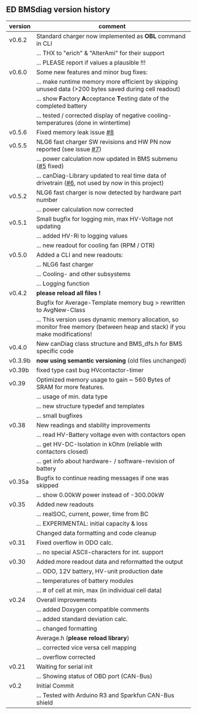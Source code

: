 ## ED BMSdiag version history
|version  | comment|
|-------- | --------|
|v0.6.2   | Standard charger now implemented as **OBL** command in CLI|
|         | ... THX to "erich" & "AlterAmi" for their support|
|         | ... PLEASE report if values a plausible !!!|
|v0.6.0   | Some new features and minor bug fixes:|
|         | ... make runtime memory more efficient by skipping unused data (>200 bytes saved during cell readout)|
|         | ... show **F**actory **A**cceptance **T**esting date of the completed battery |
|         | ... tested / corrected display of negative cooling-temperatures (done in wintertime)|
|v0.5.6   | Fixed memory leak issue [#8](https://github.com/MyLab-odyssey/ED_BMSdiag/issues/8)|
|v0.5.5   | NLG6 fast charger SW revisions and HW PN now reported (see issue [#7](https://github.com/MyLab-odyssey/ED_BMSdiag/issues/7))|
|         | ... power calculation now updated in BMS submenu ([#5](https://github.com/MyLab-odyssey/ED_BMSdiag/issues/5) fixed)|
|         | ... canDiag-Library updated to real time data of drivetrain ([#6](https://github.com/MyLab-odyssey/ED_BMSdiag/issues/6), not used by now in this project)|
|v0.5.2   | NLG6 fast charger is now detected by hardware part number|
|         | ... power calculation now corrected|
|v0.5.1   | Small bugfix for logging min, max HV-Voltage not updating|
|         | ... added HV-Ri to logging values|
|         | ... new readout for cooling fan (RPM / OTR)|
|v0.5.0   | Added a CLI and new readouts:|
|         | ... NLG6 fast charger|
|         | ... Cooling- and other subsystems|
|         | ... Logging function|
|v0.4.2   | **please reload all files !**|
|         | Bugfix for Average-Template memory bug > rewritten  to AvgNew-Class|
|         | ... This version uses dynamic memory allocation, so monitor free memory (between heap and stack) if you make modifications!|
|v0.4.0   | New canDiag class structure and BMS_dfs.h for BMS specific code|
|v0.3.9b  | **now using semantic versioning** (old files unchanged)|
|v0.39b   | fixed type cast bug HVcontactor-timer|
|v0.39    | Optimized memory usage to gain ~ 560 Bytes of SRAM for more features.|
|         | ... usage of min. data type|
|         | ... new structure typedef and templates|
|         | ... small bugfixes|
|v0.38    | New readings and stability improvements|
|         | ... read HV-Battery voltage even with contactors open|
|         | ... get HV-DC-Isolation in kOhm (reliable with contactors closed)|
|         | ... get info about hardware- / software-revision of battery|
|v0.35a   | Bugfix to continue reading messages if one was skipped|
|         | ... show 0.00kW power instead of -300.00kW|
|v0.35    | Added new readouts|
|         | ... realSOC, current, power, time from BC|
|         | ... EXPERIMENTAL: initial capacity & loss|
|         | Changed data formatting and code cleanup|
|v0.31    | Fixed overflow in ODO calc.|
|         | ... no special ASCII-characters for int. support|
|v0.30    | Added more readout data and reformatted the output|
|         | ... ODO, 12V battery, HV-unit production date|
|         | ... temperatures of battery modules|
|         | ... # of cell at min, max (in individual cell data)|
|v0.24    | Overall improvements|
|         | ... added Doxygen compatible comments|
|         | ... added standard deviation calc.|
|         | ... changed formatting|
|         | Average.h (**please reload library**)|
|         | ... corrected vice versa cell mapping|
|         | ... overflow corrected|
|v0.21    | Waiting for serial init|
|         | ... Showing status of OBD port (CAN-Bus)|
|v0.2     | Initial Commit|
|         | ... Tested with Arduino R3 and Sparkfun CAN-Bus shield|
